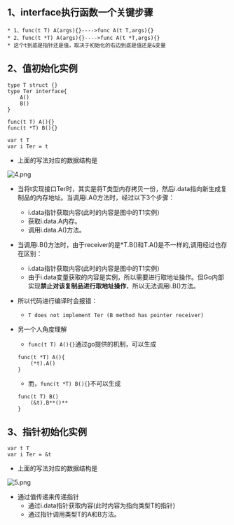 ## 1、interface执行函数一个关键步骤
    * 1、func(t T) A(args){}---->func A(t T,args){}
    * 2、func(t *T) A(args){}---->func A(t *T,args){}
    * 这个t到底是指针还是值，取决于初始化的右边到底是值还是&变量
## 2、值初始化实例
```
type T struct {}
type Ter interface{
    A()
    B()
}
 
func(t T) A(){}
func(t *T) B(){}
 
var t T
var i Ter = t
```
* 上面的写法对应的数据结构是

![4.png](https://p1-juejin.byteimg.com/tos-cn-i-k3u1fbpfcp/b42cbe28c4164f1c998373d7f0a97b8f~tplv-k3u1fbpfcp-watermark.image?)
* 当将t实现接口Ter时，其实是将T类型内存拷贝一份，然后i.data指向新生成复制品的内存地址。当调用i.A()方法时，经过以下3个步骤：
    * i.data指针获取内容(此时的内容是图中的T1实例）
    * 获取i.data.A内存。
    * 调用i.data.A()方法。

* 当调用i.B()方法时，由于receiver的是*T.B()和T.A()是不一样的,调用经过也存在区别：
    * i.data指针获取内容(此时的内容是图中的T1实例）
    * 由于i.data变量获取的内容是实例，所以需要进行取地址操作。但Go内部实现**禁止对该复制品进行取地址操作**，所以无法调用i.B()方法。
* 所以代码进行编译时会报错：
    * `T does not implement Ter (B method has pointer receiver)`
* 另一个人角度理解
    * `func(t T) A(){}`通过go提供的机制，可以生成
    
    ```
    func(t *T) A(){
        (*t).A()
    }
    ```
    * 而，`func(t *T) B(){`}不可以生成
    
    ```
    func(t T) B()
        (&t).B**()**
    }
    ```

## 3、指针初始化实例
```
var t T
var i Ter = &t
```
* 上面的写法对应的数据结构是


![5.png](https://p1-juejin.byteimg.com/tos-cn-i-k3u1fbpfcp/39ac2e390ada43679b15fffb5ee5db4d~tplv-k3u1fbpfcp-watermark.image?)
* 通过值传递来传递指针
    * 通过i.data指针获取内容(此时内容为指向类型T的指针)
    * 通过指针调用类型T的A和B方法。



